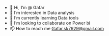 - 👋 Hi, I’m @ Gafar
- 👀 I’m interested in Data analysis
- 🌱 I’m currently learning Data tools
- 💞️ I’m looking to collaborate on Power bi
- 📫 How to reach me Gafar.sk7929@gmail.com

<!---
Gafar7929/Gafar7929 is a ✨ special ✨ repository because its `README.md` (this file) appears on your GitHub profile.
You can click the Preview link to take a look at your changes.
--->
